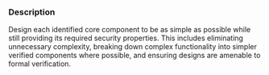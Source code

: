 ### Description

Design each identified core component to be as simple as possible while still providing its required security properties. This includes eliminating unnecessary complexity, breaking down complex functionality into simpler verified components where possible, and ensuring designs are amenable to formal verification.
